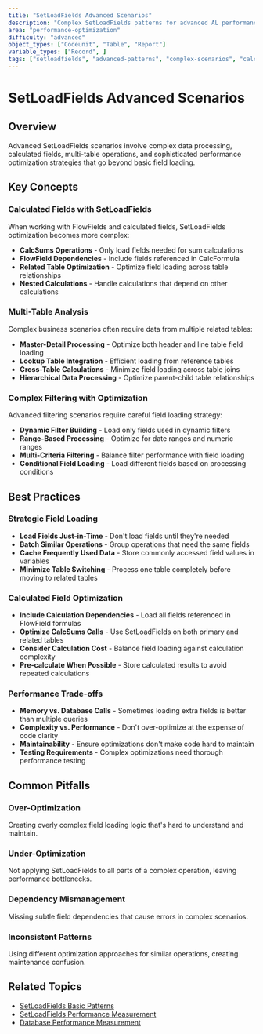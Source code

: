 ```yaml
---
title: "SetLoadFields Advanced Scenarios"
description: "Complex SetLoadFields patterns for advanced AL performance optimization"
area: "performance-optimization"
difficulty: "advanced"
object_types: ["Codeunit", "Table", "Report"]
variable_types: ["Record", ]
tags: ["setloadfields", "advanced-patterns", "complex-scenarios", "calculated-fields", "multi-table"]
---
```


# SetLoadFields Advanced Scenarios

## Overview
Advanced SetLoadFields scenarios involve complex data processing, calculated fields, multi-table operations, and sophisticated performance optimization strategies that go beyond basic field loading.

## Key Concepts

### Calculated Fields with SetLoadFields
When working with FlowFields and calculated fields, SetLoadFields optimization becomes more complex:
- **CalcSums Operations** - Only load fields needed for sum calculations
- **FlowField Dependencies** - Include fields referenced in CalcFormula
- **Related Table Optimization** - Optimize field loading across table relationships
- **Nested Calculations** - Handle calculations that depend on other calculations

### Multi-Table Analysis
Complex business scenarios often require data from multiple related tables:
- **Master-Detail Processing** - Optimize both header and line table field loading
- **Lookup Table Integration** - Efficient loading from reference tables
- **Cross-Table Calculations** - Minimize field loading across table joins
- **Hierarchical Data Processing** - Optimize parent-child table relationships

### Complex Filtering with Optimization
Advanced filtering scenarios require careful field loading strategy:
- **Dynamic Filter Building** - Load only fields used in dynamic filters
- **Range-Based Processing** - Optimize for date ranges and numeric ranges
- **Multi-Criteria Filtering** - Balance filter performance with field loading
- **Conditional Field Loading** - Load different fields based on processing conditions

## Best Practices

### Strategic Field Loading
- **Load Fields Just-in-Time** - Don't load fields until they're needed
- **Batch Similar Operations** - Group operations that need the same fields
- **Cache Frequently Used Data** - Store commonly accessed field values in variables
- **Minimize Table Switching** - Process one table completely before moving to related tables

### Calculated Field Optimization
- **Include Calculation Dependencies** - Load all fields referenced in FlowField formulas
- **Optimize CalcSums Calls** - Use SetLoadFields on both primary and related tables
- **Consider Calculation Cost** - Balance field loading against calculation complexity
- **Pre-calculate When Possible** - Store calculated results to avoid repeated calculations

### Performance Trade-offs
- **Memory vs. Database Calls** - Sometimes loading extra fields is better than multiple queries
- **Complexity vs. Performance** - Don't over-optimize at the expense of code clarity
- **Maintainability** - Ensure optimizations don't make code hard to maintain
- **Testing Requirements** - Complex optimizations need thorough performance testing

## Common Pitfalls

### Over-Optimization
Creating overly complex field loading logic that's hard to understand and maintain.

### Under-Optimization
Not applying SetLoadFields to all parts of a complex operation, leaving performance bottlenecks.

### Dependency Mismanagement
Missing subtle field dependencies that cause errors in complex scenarios.

### Inconsistent Patterns
Using different optimization approaches for similar operations, creating maintenance confusion.

## Related Topics
- [SetLoadFields Basic Patterns](setloadfields-basic-patterns.md)
- [SetLoadFields Performance Measurement](setloadfields-performance-measurement.md)
- [Database Performance Measurement](database-performance-measurement.md)
